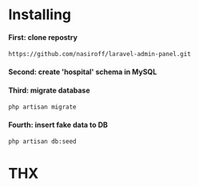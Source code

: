 # **Installing**

#### First: clone repostry

```
https://github.com/nasiroff/laravel-admin-panel.git
```

#### Second: create 'hospital' schema in MySQL 

#### Third: migrate database

```
php artisan migrate
```

#### Fourth: insert fake data to DB

```
php artisan db:seed
```

# **THX**
 
